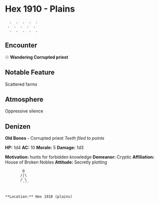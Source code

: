 # Hex 1910 - Plains
```
  .  .  .  .  .
 .  .  .  .  .
  .  .  .  .  .
```

## Encounter

☉ **Wandering Corrupted priest**

## Notable Feature

Scattered farms

## Atmosphere

Oppressive silence

## Denizen

**Old Bones** - Corrupted priest
*Teeth filed to points*

**HP:** 1d4 **AC:** 10 **Morale:** 5
**Damage:** 1d3

**Motivation:** hunts for forbidden knowledge
**Demeanor:** Cryptic
**Affiliation:** House of Broken Nobles
**Attitude:** Secretly plotting

```
        O
       /|\
       / \
        ```


**Location:** Hex 1910 (plains)
